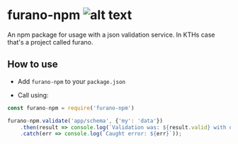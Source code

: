 # furano-npm  ![alt text](https://api.travis-ci.org/KTH/furano-npm.svg?branch=master)

An npm package for usage with a json validation service. In KTHs case that's a project called furano.

## How to use

* Add `furano-npm` to your `package.json`

* Call using:

```js
const furano-npm = require('furano-npm')

furano-npm.validate('app/schema', {'my': 'data'})
    .then(result => console.log(`Validation was: ${result.valid} with optional error ${result.error}`))
    .catch(err => console.log(`Caught error: ${err}`));
```